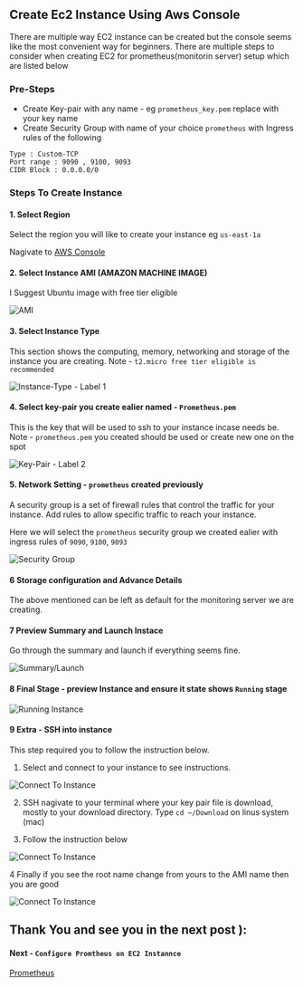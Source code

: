 ## Create Ec2 Instance Using Aws Console
There are multiple way EC2 instance can be created but the console seems like the most convenient way for beginners. There are multiple steps to consider when creating EC2 for prometheus(monitorin server) setup which are listed below


### Pre-Steps
* Create Key-pair with any name - eg `prometheus_key.pem` replace with your key name
* Create Security Group with name of your choice `prometheus` with Ingress rules of the following
```
Type : Custom-TCP
Port range : 9090 , 9100, 9093
CIDR Block : 0.0.0.0/0

```

### Steps To Create Instance
#### 1. Select Region 
Select the region you will like to create your instance eg `us-east-1a`

Nagivate to [AWS Console](https://us-east-1.console.aws.amazon.com/ec2/home?region=us-east-1#LaunchInstances:)

#### 2. Select Instance AMI (AMAZON MACHINE IMAGE)
I Suggest Ubuntu image with free tier eligible

![AMI](images/AMI-image.png)


#### 3. Select Instance Type 
This section shows the computing, memory, networking and storage of the instance you are creating.
Note - `t2.micro free tier eligible is recommended`

![Instance-Type - Label 1](images/instance_type.png)


#### 4. Select key-pair you create ealier named - `Prometheus.pem`
This is the key that will be used to ssh to your instance incase needs be.
Note - `prometheus.pem` you created should be used or create new one on the spot

![Key-Pair - Label 2](images/instance_type.png)


#### 5. Network Setting - `prometheus` created previously
A security group is a set of firewall rules that control the traffic for your instance. Add rules to allow specific traffic to reach your instance. 
 
Here we will select the `prometheus` security group we created ealier with ingress rules of `9090`, `9100`, `9093`

![Security Group](images/network_setting.png)


#### 6 Storage configuration and Advance Details
The above mentioned can be left as default for the monitoring server we are creating.


#### 7 Preview Summary and Launch Instace
Go through the summary and launch if everything seems fine.

![Summary/Launch](images/instance_summary.png)


#### 8 Final Stage - preview Instance and ensure it state shows `Running` stage
![Running Instance](images/Running_instance.png)

#### 9 Extra - SSH into instance
This step required you to follow the instruction below.
1. Select and connect to your instance to see instructions.

![Connect To Instance](images/ssh_instance_1.png)


2. SSH nagivate to your terminal where your key pair file is download, mostly to your download directory.
Type `cd ~/Download` on linus system (mac)

3. Follow the instruction below 

![Connect To Instance](images/ssh_instance_2.png)


4 Finally 
if you see the root name change from yours to the AMI name then you are good

![Connect To Instance](images/ssh_3.png)



## Thank You and see you in the next post ):
#### Next - ` Configure Promtheus on EC2 Instannce `
[Prometheus](..//Prometheus_setUp/README.md) 